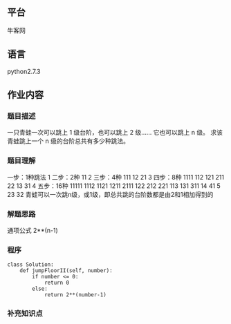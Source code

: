 ## 平台
牛客网

## 语言
python2.7.3

## 作业内容

### 题目描述
一只青蛙一次可以跳上 1 级台阶，也可以跳上 2 级…… 它也可以跳上 n 级。
求该青蛙跳上一个 n 级的台阶总共有多少种跳法。



### 题目理解
一步：1种跳法   1
二步：2种       11    2
三步：4种       111     12      21      3
四步：8种       1111    112     121     211     22      13      31      4
五步：16种       11111   1112    1121    1211    2111    122     212     221
                113     131     311     14      41      5       23      32
青蛙可以一次跳n级，或1级，即总共跳的台阶数都是由2和1相加得到的


### 解题思路
通项公式 2**(n-1)


### 程序
    class Solution:
        def jumpFloorII(self, number):
            if number <= 0:
                return 0
            else:
                return 2**(number-1)


### 补充知识点
